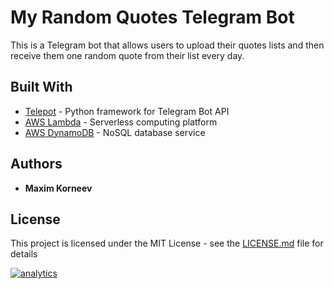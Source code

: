 # My Random Quotes Telegram Bot

This is a Telegram bot that allows users to upload their quotes lists and then receive them one random quote from their list every day.  

## Built With

* [Telepot](http://telepot.readthedocs.io/en/latest/reference.html) - Python framework for Telegram Bot API
* [AWS Lambda](https://aws.amazon.com/lambda/) - Serverless computing platform
* [AWS DynamoDB](https://aws.amazon.com/dynamodb/) - NoSQL database service

## Authors

* **Maxim Korneev**

## License

This project is licensed under the MIT License - see the [LICENSE.md](LICENSE.md) file for details


[![analytics](http://www.google-analytics.com/collect?v=1&t=pageview&_s=1&dl=https%3A%2F%2Fgithub.com%2Fmkorneev&_u=MAC~&tid=UA-92605905-1)]()